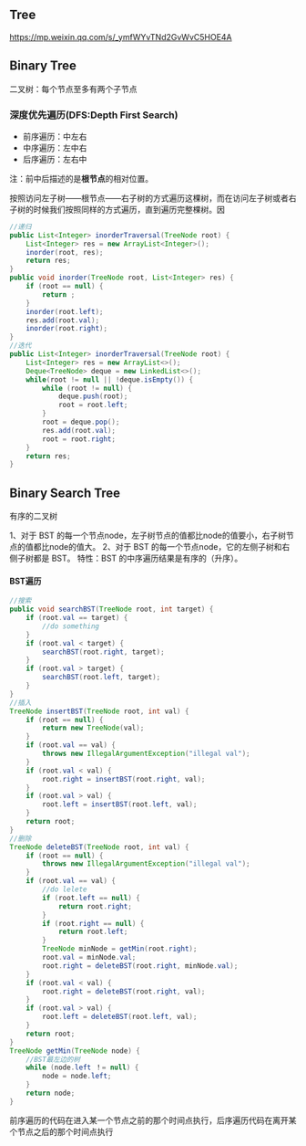 ## Tree
https://mp.weixin.qq.com/s/_ymfWYvTNd2GvWvC5HOE4A
## Binary Tree
二叉树：每个节点至多有两个子节点

### 深度优先遍历(DFS:Depth First Search)

- 前序遍历：中左右
- 中序遍历：左中右
- 后序遍历：左右中

注：前中后描述的是**根节点**的相对位置。

按照访问左子树——根节点——右子树的方式遍历这棵树，而在访问左子树或者右子树的时候我们按照同样的方式遍历，直到遍历完整棵树。因

```java
//递归
public List<Integer> inorderTraversal(TreeNode root) {
	List<Integer> res = new ArrayList<Integer>();
	inorder(root, res);
	return res;
}
public void inorder(TreeNode root, List<Integer> res) {
	if (root == null) {
		return ;
	}
	inorder(root.left);
	res.add(root.val);
	inorder(root.right);
}
//迭代
public List<Integer> inorderTraversal(TreeNode root) {
	List<Integer> res = new ArrayList<>();
	Deque<TreeNode> deque = new LinkedList<>();
	while(root != null || !deque.isEmpty()) {
		while (root != null) {
			deque.push(root);
			root = root.left;
		}
		root = deque.pop();
		res.add(root.val);
		root = root.right;
	}
	return res;
}


```
## Binary Search Tree
有序的二叉树

1、对于 BST 的每一个节点node，左子树节点的值都比node的值要小，右子树节点的值都比node的值大。
2、对于 BST 的每一个节点node，它的左侧子树和右侧子树都是 BST。
特性：BST 的中序遍历结果是有序的（升序）。

#### BST遍历
```java
//搜索
public void searchBST(TreeNode root, int target) {
	if (root.val == target) {
		//do something
	}
	if (root.val < target) {
		searchBST(root.right, target);
	}
	if (root.val > target) {
		searchBST(root.left, target);
	}
}
//插入
TreeNode insertBST(TreeNode root, int val) {
	if (root == null) {
		return new TreeNode(val);
	}
	if (root.val == val) {
		throws new IllegalArgumentException("illegal val");
	}
	if (root.val < val) {
		root.right = insertBST(root.right, val);
	}
	if (root.val > val) {
		root.left = insertBST(root.left, val);
	}
	return root;
}
//删除
TreeNode deleteBST(TreeNode root, int val) {
	if (root == null) {
		throws new IllegalArgumentException("illegal val");
	}
	if (root.val == val) {
		//do lelete
		if (root.left == null) {
			return root.right;
		}
		if (root.right == null) {
			return root.left;
		}
		TreeNode minNode = getMin(root.right);
		root.val = minNode.val;
		root.right = deleteBST(root.right, minNode.val);
	}	
	if (root.val < val) {
		root.right = deleteBST(root.right, val);
	}
	if (root.val > val) {
		root.left = deleteBST(root.left, val);
	}
	return root;
}
TreeNode getMin(TreeNode node) {
	//BST最左边的树
	while (node.left ！= null) {
		node = node.left;
	}
	return node;
}
```

前序遍历的代码在进入某一个节点之前的那个时间点执行，后序遍历代码在离开某个节点之后的那个时间点执行